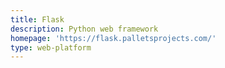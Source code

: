 ```yaml
---
title: Flask
description: Python web framework
homepage: 'https://flask.palletsprojects.com/'
type: web-platform
---
```

